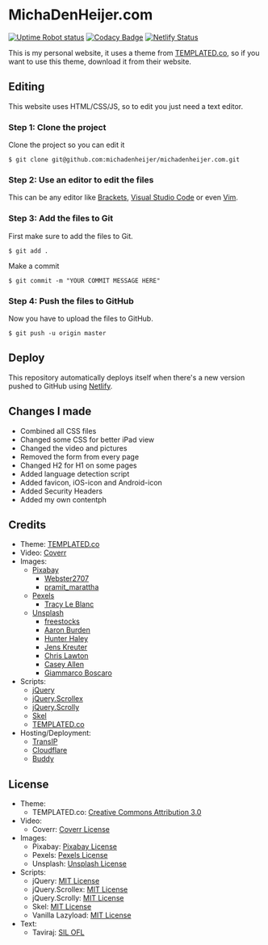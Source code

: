 # MichaDenHeijer.com
[![Uptime Robot status](https://img.shields.io/uptimerobot/ratio/7/m780835373-dfca08c8bd2fab0cdf3dfa82.svg)](https://uptimerobot.com/) [![Codacy Badge](https://api.codacy.com/project/badge/Grade/147b6e85df864414a88995b3e4dcb67f)](https://www.codacy.com?utm_source=github.com&amp;utm_medium=referral&amp;utm_content=michadenheijer/michadenheijer.com&amp;utm_campaign=Badge_Grade) [![Netlify Status](https://api.netlify.com/api/v1/badges/7b9cc568-6c03-4007-8dac-ff34b0833765/deploy-status)](https://app.netlify.com/sites/michadenheijerdev/deploys)

This is my personal website, it uses a theme from [TEMPLATED.co](http://TEMPLATED.co), so if you want to use this theme, download it from their website.

## Editing
This website uses HTML/CSS/JS, so to edit you just need a text editor.

### Step 1: Clone the project
Clone the project so you can edit it
```
$ git clone git@github.com:michadenheijer/michadenheijer.com.git
```

### Step 2: Use an editor to edit the files
This can be any editor like [Brackets](http://brackets.io), [Visual Studio Code](https://code.visualstudio.com/) or even [Vim](https://www.vim.org/).

### Step 3: Add the files to Git
First make sure to add the files to Git.
```
$ git add .
```
Make a commit
```
$ git commit -m "YOUR COMMIT MESSAGE HERE"
```

### Step 4: Push the files to GitHub
Now you have to upload the files to GitHub.
```
$ git push -u origin master
```

## Deploy
This repository automatically deploys itself when there's a new version pushed to GitHub using [Netlify](https://netlify.com/).

## Changes I made
- Combined all CSS files
- Changed some CSS for better iPad view
- Changed the video and pictures
- Removed the form from every page
- Changed H2 for H1 on some pages
- Added language detection script
- Added favicon, iOS-icon and Android-icon
- Added Security Headers
- Added my own contentph

## Credits
- Theme: [TEMPLATED.co](http://templated.co)
- Video: [Coverr](http://coverr.co)
- Images:
  - [Pixabay](https://pixabay.com)
    - [Webster2707](https://pixabay.com/users/Webster2703-1444894/)
    - [pramit_marattha](https://pixabay.com/users/pramit_marattha-3815284/)
  - [Pexels](https://www.pexels.com)
    - [Tracy Le Blanc](https://www.pexels.com/@tracy-le-blanc-67789)
  - [Unsplash](http://unsplash.com)
    - [freestocks](https://unsplash.com/@freestocks)
    - [Aaron Burden](https://unsplash.com/@aaronburden)
    - [Hunter Haley](https://unsplash.com/@hnhmarketing)
    - [Jens Kreuter](https://unsplash.com/@jenskreuter)
    - [Chris Lawton](https://unsplash.com/@chrislawton)
    - [Casey Allen](https://unsplash.com/@westbeach013)
    - [Giammarco Boscaro](https://unsplash.com/@giamboscaro)
- Scripts:
  - [jQuery](https://jquery.org)
  - [jQuery.Scrollex](https://github.com/ajlkn/jquery.scrollex)
  - [jQuery.Scrolly](https://github.com/Victa/scrolly)
  - [Skel](https://github.com/ajlkn/skel/blob/master/README.md)
  - [TEMPLATED.co](http://templated.co)
- Hosting/Deployment: 
  - [TransIP](http://transip.nl)
  - [Cloudflare](http://cloudflare.com)
  - [Buddy](http://buddy.works/)
  
## License
 - Theme: 
   - TEMPLATED.co: [Creative Commons Attribution 3.0](https://templated.co/license)
 - Video: 
   - Coverr: [Coverr License](https://coverr.co/license)
 - Images:
   - Pixabay: [Pixabay License](https://pixabay.com/nl/service/terms/#license)
   - Pexels: [Pexels License](https://www.pexels.com/photo-license/)
   - Unsplash: [Unsplash License](https://unsplash.com/license)
 - Scripts:
   - jQuery: [MIT License](https://github.com/jquery/jquery/blob/master/LICENSE.txt)
   - jQuery.Scrollex: [MIT License](https://github.com/ajlkn/jquery.scrollex#license)
   - jQuery.Scrolly: [MIT License](https://tldrlegal.com/license/mit-license)
   - Skel: [MIT License](https://github.com/ajlkn/skel#license)
   - Vanilla Lazyload: [MIT License](https://github.com/verlok/lazyload/blob/master/LICENSE)
 - Text:
   - Taviraj: [SIL OFL](https://scripts.sil.org/cms/scripts/page.php?site_id=nrsi&id=OFL)
